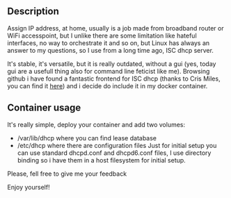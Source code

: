 ## Description
Assign IP address, at home, usually is a job made from broadband router or WiFi accesspoint, but I unlike there are some limitation like hateful interfaces, no way to orchestrate it and so on, but Linux has always an answer to my questions, so I use from a long time ago, ISC dhcp server.

It's stable, it's versatile, but it is really outdated, without a gui (yes, today gui are a usefull thing also for command line feticist like me). Browsing github i have found a fantastic frontend for ISC dhcp (thanks to Cris Miles, you can find it [here](https://github.com/Akkadius/glass-isc-dhcp)) and i decide do include it in my docker container.

## Container usage
It's really simple, deploy your container and add two volumes:
* /var/lib/dhcp where you can find lease database
* /etc/dhcp where there are configuration files
Just for initial setup you can use standard dhcpd.conf and dhcpd6.conf files, I use directory binding so i have them in a host filesystem for initial setup.

Please, fell free to give me your feedback

Enjoy yourself!
